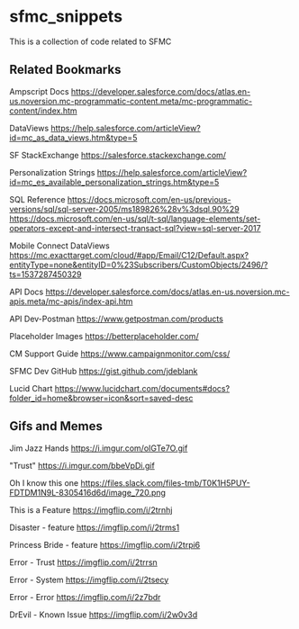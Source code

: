 # sfmc_snippets
This is a collection of code related to SFMC


Related Bookmarks
-----------------------

Ampscript Docs
https://developer.salesforce.com/docs/atlas.en-us.noversion.mc-programmatic-content.meta/mc-programmatic-content/index.htm

DataViews
https://help.salesforce.com/articleView?id=mc_as_data_views.htm&type=5

SF StackExchange
https://salesforce.stackexchange.com/

Personalization Strings
https://help.salesforce.com/articleView?id=mc_es_available_personalization_strings.htm&type=5

SQL Reference
https://docs.microsoft.com/en-us/previous-versions/sql/sql-server-2005/ms189826%28v%3dsql.90%29
https://docs.microsoft.com/en-us/sql/t-sql/language-elements/set-operators-except-and-intersect-transact-sql?view=sql-server-2017

Mobile Connect DataViews
https://mc.exacttarget.com/cloud/#app/Email/C12/Default.aspx?entityType=none&entityID=0%23Subscribers/CustomObjects/2496/?ts=1537287450329

API Docs
https://developer.salesforce.com/docs/atlas.en-us.noversion.mc-apis.meta/mc-apis/index-api.htm

API Dev-Postman
https://www.getpostman.com/products

Placeholder Images
https://betterplaceholder.com/

CM Support Guide
https://www.campaignmonitor.com/css/

SFMC Dev GitHub
https://gist.github.com/jdeblank

Lucid Chart
https://www.lucidchart.com/documents#docs?folder_id=home&browser=icon&sort=saved-desc



Gifs and Memes
-------------------------
Jim Jazz Hands
https://i.imgur.com/oIGTe7O.gif

"Trust"
https://i.imgur.com/bbeVpDi.gif

Oh I know this one
https://files.slack.com/files-tmb/T0K1H5PUY-FDTDM1N9L-8305416d6d/image_720.png

This is a Feature
https://imgflip.com/i/2trnhj

Disaster - feature
https://imgflip.com/i/2trms1

Princess Bride - feature
https://imgflip.com/i/2trpi6

Error - Trust
https://imgflip.com/i/2trrsn

Error - System
https://imgflip.com/i/2tsecy

Error - Error
https://imgflip.com/i/2z7bdr

DrEvil - Known Issue
https://imgflip.com/i/2w0v3d